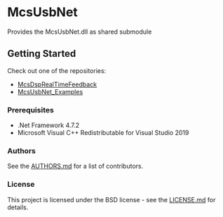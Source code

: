 # McsUsbNet

Provides the McsUsbNet.dll as shared submodule

## Getting Started

Check out one of the repositories:
* [McsDspRealTimeFeedback](https://github.com/multichannelsystems/McsDspRealtimeFeedback)
* [McsUsbNet_Examples](https://github.com/multichannelsystems/McsUsbNet_Examples)

### Prerequisites

* .Net Framework 4.7.2
* Microsoft Visual C++ Redistributable for Visual Studio 2019

### Authors
See the [AUTHORS.md](https://github.com/multichannelsystems/McsUsbNet/blob/master/AUTHORS.md) for a list of contributors.

### License
This project is licensed under the BSD license - see the [LICENSE.md](https://github.com/multichannelsystems/McsUsbNet/blob/master/LICENSE.md) for details.